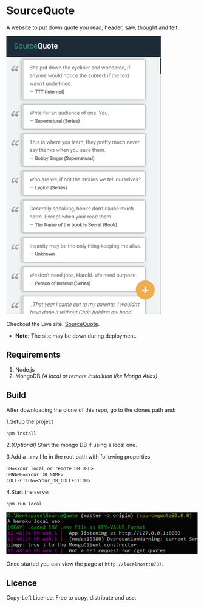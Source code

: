 # SourceQuote

A website to put down quote you read, header, saw, thought and felt.

![alt text](docs/screenshot.png)

Checkout the Live site: [SourceQuote](https://drab-teal-coypu-belt.cyclic.app/).

* **Note:** The site may be down during deployment.

## Requirements

1. Node.js
2. MongoDB _(A local or remote installtion like Mongo Atlas)_

## Build

After downloading the clone of this repo, go to the clones path and:

1.Setup the project
  ```bash
npm install
  ```
2._(Optional)_ Start the mongo DB if using a local one.

3.Add a `.env` file in the root path with following properties
```env
DB=<Your_local_or_remote_DB_URL>
DBNAME=<Your_DB_NAME>
COLLECTION=<Your_DB_COLLECTION>
```
4.Start the server
  ```bash
npm run local
  ```

![alt text](docs/run.png)

Once started you can view the page at `http://localhost:8787`.

## Licence

Copy-Left Licence.
Free to copy, distribute and use.
